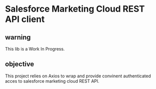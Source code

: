 # Salesforce Marketing Cloud REST API client

## warning
This lib is a Work In Progress.

## objective
This project relies on Axios to wrap and provide convinent authenticated acces to salesforce marketing cloud REST API.